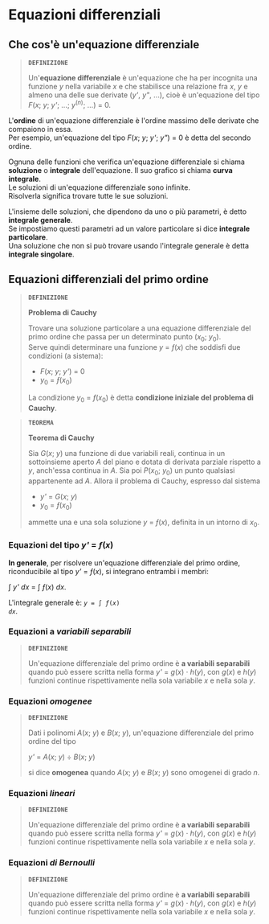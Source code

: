 # Equazioni differenziali

## Che cos'è un'equazione differenziale

> **`DEFINIZIONE`**
> 
> Un'**equazione differenziale** è un'equazione che ha per incognita una funzione *y* nella variabile *x* e che stabilisce una relazione fra *x*, *y* e almeno una delle sue derivate (*y'*, *y"*, ...), cioè è un'equazione del tipo *F*(*x*; *y*; *y'*; ...; *y*<sup>(<i>n</i>)</sup>; ...) = 0.

L'**ordine** di un'equazione differenziale è l'ordine massimo delle derivate che compaiono in essa.\
Per esempio, un'equazione del tipo *F*(*x*; *y*; *y'*; *y"*) = 0 è detta del secondo ordine.

Ognuna delle funzioni che verifica un'equazione differenziale si chiama **soluzione** o **integrale** dell'equazione. Il suo grafico si chiama **curva integrale**.\
Le soluzioni di un'equazione differenziale sono infinite.\
Risolverla significa trovare tutte le sue soluzioni.

L'insieme delle soluzioni, che dipendono da uno o più parametri, è detto **integrale generale**.\
Se impostiamo questi parametri ad un valore particolare si dice **integrale particolare**.\
Una soluzione che non si può trovare usando l'integrale generale è detta **integrale singolare**.

## Equazioni differenziali del primo ordine

> **`DEFINIZIONE`**
> 
> **Problema di Cauchy**
> 
> Trovare una soluzione particolare a una equazione differenziale del primo ordine che passa per un determinato punto (*x*<sub>0</sub>; *y*<sub>0</sub>).\
> Serve quindi determinare una funzione *y* = *&fnof;*(*x*) che soddisfi due condizioni (a sistema):
> - *F*(*x*; *y*; *y'*) = 0
> - *y*<sub>0</sub> = *&fnof;*(*x*<sub>0</sub>)
> 
> La condizione *y*<sub>0</sub> = *&fnof;*(*x*<sub>0</sub>) è detta **condizione iniziale del problema di Cauchy**.

> **`TEOREMA`**
> 
> **Teorema di Cauchy**
> 
> Sia *G*(*x*; *y*) una funzione di due variabili reali, continua in un sottoinsieme aperto *A* del piano e dotata di derivata parziale rispetto a *y*, anch'essa continua in *A*. Sia poi *P*(*x*<sub>0</sub>; *y*<sub>0</sub>) un punto qualsiasi appartenente ad *A*. Allora il problema di Cauchy, espresso dal sistema
> - *y'* = *G*(*x*; *y*)
> - *y*<sub>0</sub> = *&fnof;*(*x*<sub>0</sub>)
> 
> ammette una e una sola soluzione *y* = *&fnof;*(*x*), definita in un intorno di *x*<sub>0</sub>.

### Equazioni del tipo *y'* = *&fnof;*(*x*)

**In generale**, per risolvere un'equazione differenziale del primo ordine, riconducibile al tipo *y'* = *&fnof;*(*x*), si integrano entrambi i membri:

&int; *y'* *dx* = &int; *&fnof;*(*x*) *dx*.

L'integrale generale è: <code><i>y</i> = &int; <i>&fnof;</i>(<i>x</i>) <i>dx</i></code>.

### Equazioni a *variabili separabili*

> **`DEFINIZIONE`**
> 
> Un'equazione differenziale del primo ordine è **a variabili separabili** quando può essere scritta nella forma *y'* = *g*(*x*) &sdot; *h*(*y*), con *g*(*x*) e *h*(*y*) funzioni continue rispettivamente nella sola variabile *x* e nella sola *y*.

### Equazioni *omogenee*

> **`DEFINIZIONE`**
> 
> Dati i polinomi *A*(*x*; *y*) e *B*(*x*; *y*), un'equazione differenziale del primo ordine del tipo
> 
> *y'* = *A*(*x*; *y*) &divide; *B*(*x*; *y*)
> 
> si dice **omogenea** quando *A*(*x*; *y*) e *B*(*x*; *y*) sono omogenei di grado *n*.

### Equazioni *lineari*

> **`DEFINIZIONE`**
> 
> Un'equazione differenziale del primo ordine è **a variabili separabili** quando può essere scritta nella forma *y'* = *g*(*x*) &sdot; *h*(*y*), con *g*(*x*) e *h*(*y*) funzioni continue rispettivamente nella sola variabile *x* e nella sola *y*.

### Equazioni *di Bernoulli*

> **`DEFINIZIONE`**
> 
> Un'equazione differenziale del primo ordine è **a variabili separabili** quando può essere scritta nella forma *y'* = *g*(*x*) &sdot; *h*(*y*), con *g*(*x*) e *h*(*y*) funzioni continue rispettivamente nella sola variabile *x* e nella sola *y*.
